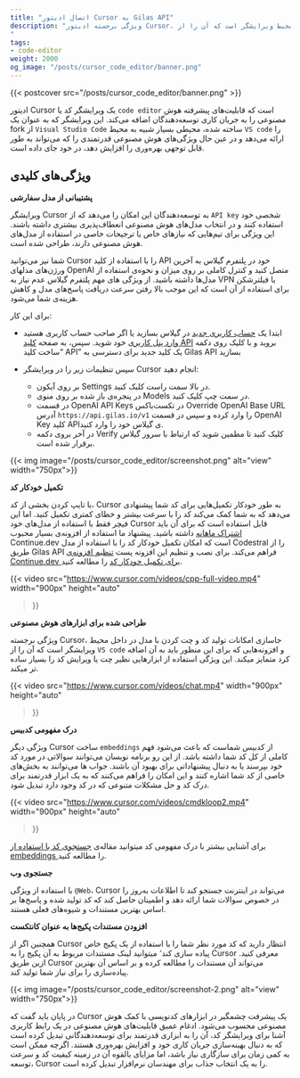 ```yaml
---
title: "اتصال ادیتور Cursor به Gilas API"
description: "ویژگی برجسته ادیتور Cursor، جاسازی امکانات تولید کد و چت کردن با مدل در داخل محیط ویرایشگر است که آن را از `VS code` و افزونه‌هایی که برای این منظور باید به آن اضافه کرد متمایز میکند. این ویژگی استفاده از ابزارهایی نظیر چت یا ویرایش کد را بسیار ساده تر میکند.
"
tags:
- code-editor
weight: 2000
og_image: "/posts/cursor_code_editor/banner.png"
---
```


{{< postcover src="/posts/cursor_code_editor/banner.png" >}}


ادیتور Cursor یک ویرایشگر کد یا `code editor` است که قابلیت‌های پیشرفته هوش مصنوعی را به جریان کاری توسعه‌دهندگان اضافه می‌کند. این ویرایشگر که به عنوان یک fork از `Visual Studio Code` ساخته شده، محیطی بسیار شبیه به محیط `VS code` را ارائه می‌دهد و در عین حال ویژگی‌های هوش مصنوعی قدرتمندی را که می‌تواند به طور قابل توجهی بهره‌وری را افزایش دهد، در خود جای داده است.

## ویژگی‌های کلیدی

**پشتیبانی از مدل سفارشی**

ویرایشگر Cursor به توسعه‌دهندگان این امکان را می‌دهد که از `API key` شخصی خود استفاده کنند و در انتخاب مدل‌های هوش مصنوعی انعطاف‌پذیری بیشتری داشته باشند. این ویژگی برای تیم‌هایی که نیازهای خاص یا ترجیحات خاصی در استفاده از مدل‌های هوش مصنوعی دارند، طراحی شده است.

شما نیز می‌توانید Cursor را با استفاده از کلید API خود در پلتفرم گیلاس به آخرین ورژن‌های مدلهای OpenAI متصل کنید و کنترل کاملی بر روی میزان و نحوه‌ی استفاده از مدل‌ها داشته باشید.
از ویژگی های مهم پلتفرم گیلاس عدم نیاز به VPN یا فیلترشکن برای استفاده از آن است که این موجب بالا رفتن سرعت دریافت پاسخ‌های مدل و کاهش هزینه‌ی شما می‌شود.

برای این کار:

- ابتدا یک  [حساب کاربری جدید](https://dashboard.gilas.io) در گیلاس بسازید یا اگر صاحب حساب کاربری هستید [وارد پنل کاربری](https://dashboard.gilas.io) خود شوید. سپس، به صفحه [کلید API](https://dashboard.gilas.io/apiKey)  بروید و با کلیک روی دکمه “ساخت کلید API” یک کلید جدید برای دسترسی به Gilas API بسازید

- سپس تنظیمات زیر را در ویرایشگر Cursor انجام دهید:
  - بر روی آیکون Settings در بالا سمت راست کلیک کنید.
  - در پنجره‌ی باز شده بر روی منوی Models در سمت چپ کلیک کنید.
  - در قسمت OpenAI API Keys  در تکست‌باکس Override OpenAI Base URL آدرس `https://api.gilas.io/v1` را وارد کرده و سپس در قسمت OpenAI Key کلید APIی گیلاس خود را وارد کنید.
  - در آخر بروی دکمه Verify کلیک کنید تا مطمین شوید که ارتباط با سرور گیلاس برقرار شده است.

{{< img image="/posts/cursor_code_editor/screenshot.png" alt="view" width="750px">}}

**تکمیل خودکار کد**

با تایپ کردن بخشی از کد، Cursor به طور خودکار تکمیل‌هایی برای کد شما پیشنهادی می‌دهد که به شما کمک می‌کند کد را با سرعت بیشتر و خطای کمتری تکمیل کنید. اما این فیچر فقط با استفاده از مدل‌های خود Cursor قابل استفاده است که برای آن باید [اشتراک ماهانه](https://www.cursor.com/pricing) داشته باشید. پیشنهاد ما استفاده از افزونه‌ی بسیار محبوب Continue.dev است که امکان تکمیل خودکار کد را با استفاده از مدل Codestral را از طریق Gilas API فراهم می‌کند. برای نصب و تنظیم این افزونه پست [تنظیم افزونه‌ی Continue.dev برای تکمیل خودکار کد](/posts/continue_dev_auto_completions_setup) را مطالعه کنید.


{{< video
    src="https://www.cursor.com/videos/cpp-full-video.mp4"
    width="900px"
    height="auto"
>}}


**طراحی شده برای ابزارهای هوش مصنوعی**

ویژگی برجسته Cursor، جاسازی امکانات تولید کد و چت کردن با مدل در داخل محیط ویرایشگر است که آن را از `VS code` و افزونه‌هایی که برای این منظور باید به آن اضافه کرد متمایز میکند. این ویژگی استفاده از ابزارهایی نظیر چت یا ویرایش کد را بسیار ساده تر میکند.

{{< video
    src="https://www.cursor.com/videos/chat.mp4"
    width="900px"
    height="auto"
>}}

**درک مفهومی کدبیس**

ویژگی دیگر Cursor ساخت `embeddings` از کدبیس شماست که باعث می‌شود فهم کاملی از کل کد شما داشته باشد. از این رو برنامه نویسان می‌توانند سوالاتی در مورد کد خود بپرسند یا به دنبال پیشنهاداتی برای بهبود آن باشند. جواب ها می‌توانند به بخش‌های خاصی از کد شما اشاره کنند و این امکان را فراهم می‌کنند که به یک ابزار قدرتمند برای درک کد و حل مشکلات متنوعی که در کد وجود دارد تبدیل شود.

{{< video
    src="https://www.cursor.com/videos/cmdkloop2.mp4"
    width="900px"
    height="auto"
>}}

برای آشنایی بیشتر با درک مفهومی کد میتوانید مقاله‌ی  [جستجوی کد با استفاده از embeddings ](code_search_using_embeddings) را مطالعه کنید.

**جستجوی وب**

با استفاده از ویژگی `@Web`، Cursor می‌تواند در اینترنت جستجو کند تا اطلاعات به‌روز را در خصوص سوالات شما ارائه دهد و اطمینان حاصل کند که کد تولید شده و پاسخ‌ها بر اساس بهترین مستندات و شیوه‌های فعلی هستند.

**افزودن مستندات پکیج‌ها به عنوان کانتکست**

همچنین اگر از Cursor انتظار دارید که کد مورد نظر شما را با استفاده از یک پکیج خاص پیاده سازی کند٬ میتوانید لینک مستندات مربوط به آن پکیج را به Cursor معرفی کنید. ازین طریق Cursor می‌تواند آن مستندات را مطالعه کرده و بر اساس آن بهترین پیاده‌سازی را برای نیاز شما تولید کند.

{{< img image="/posts/cursor_code_editor/screenshot-2.png" alt="view" width="750px">}}

در پایان باید گفت که Cursor یک پیشرفت چشمگیر در ابزارهای کدنویسی با کمک هوش مصنوعی محسوب می‌شود. ادغام عمیق قابلیت‌های هوش مصنوعی در یک رابط کاربری آشنا برای ویرایشگر کد، آن را به ابزاری قدرتمند برای توسعه‌دهندگانی تبدیل کرده است که به دنبال بهینه‌سازی جریان کاری خود و افزایش بهره‌وری هستند. اگرچه ممکن است به کمی زمان برای سازگاری نیاز باشد، اما مزایای بالقوه آن در زمینه کیفیت کد و سرعت توسعه، Cursor را به یک انتخاب جذاب برای مهندسان نرم‌افزار تبدیل کرده است.